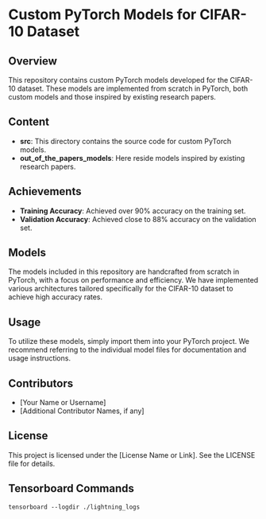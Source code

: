 # Custom PyTorch Models for CIFAR-10 Dataset

## Overview

This repository contains custom PyTorch models developed for the CIFAR-10 dataset. These models are implemented from scratch in PyTorch, both custom models and those inspired by existing research papers.

## Content

- **src**: This directory contains the source code for custom PyTorch models.
- **out_of_the_papers_models**: Here reside models inspired by existing research papers.
  
## Achievements

- **Training Accuracy**: Achieved over 90% accuracy on the training set.
- **Validation Accuracy**: Achieved close to 88% accuracy on the validation set.

## Models

The models included in this repository are handcrafted from scratch in PyTorch, with a focus on performance and efficiency. We have implemented various architectures tailored specifically for the CIFAR-10 dataset to achieve high accuracy rates.

## Usage

To utilize these models, simply import them into your PyTorch project. We recommend referring to the individual model files for documentation and usage instructions.

## Contributors

- [Your Name or Username]
- [Additional Contributor Names, if any]

## License

This project is licensed under the [License Name or Link]. See the LICENSE file for details.

## Tensorboard Commands
```cli
tensorboard --logdir ./lightning_logs
```